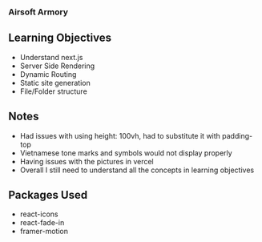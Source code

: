 ### Airsoft Armory

## Learning Objectives
- Understand next.js
- Server Side Rendering
- Dynamic Routing
- Static site generation
- File/Folder structure

## Notes
- Had issues with using height: 100vh, had to substitute it with padding-top
- Vietnamese tone marks and symbols would not display properly
- Having issues with the pictures in vercel
- Overall I still need to understand all the concepts in learning objectives

## Packages Used
- react-icons
- react-fade-in
- framer-motion